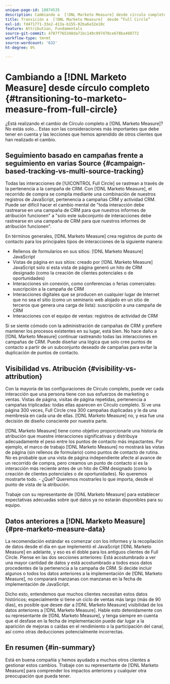 ```yaml
---
unique-page-id: 18874535
description: Cambiando a  [!DNL Marketo Measure] desde círculo completo - [!DNL Marketo Measure]
title: Transición a  [!DNL Marketo Measure]  desde “Full Circle”
exl-id: fd471771-33e2-413a-b155-02ba6e32e10c
feature: Attribution, Fundamentals
source-git-commit: 4787f765348da71bc149c997470ce678ba498772
workflow-type: tm+mt
source-wordcount: '632'
ht-degree: 0%

---
```


# Cambiando a [!DNL Marketo Measure] desde círculo completo {#transitioning-to-marketo-measure-from-full-circle}

¿Está realizando el cambio de Círculo completo a [!DNL Marketo Measure]? No estás solo... Estas son las consideraciones más importantes que debe tener en cuenta y las lecciones que hemos aprendido de otros clientes que han realizado el cambio.

## Seguimiento basado en campañas frente a seguimiento en varias Source {#campaign-based-tracking-vs-multi-source-tracking}

Todas las interacciones de [!UICONTROL Full Circle] se rastrean a través de la pertenencia a la campaña de CRM. Con [!DNL Marketo Measure], el recorrido de compra se compila mediante una combinación de nuestros registros de JavaScript, pertenencia a campañas CRM y actividad CRM. Puede ser difícil hacer el cambio mental de &quot;toda interacción debe rastrearse en una campaña de CRM para que nuestros informes de atribución funcionen&quot; a &quot;solo este subconjunto de interacciones debe rastrearse en una campaña de CRM para que nuestros informes de atribución funcionen&quot;.

En términos generales, [!DNL Marketo Measure] crea registros de punto de contacto para los principales tipos de interacciones de la siguiente manera:

* Rellenos de formularios en sus sitios: [!DNL Marketo Measure] JavaScript
* Vistas de página en sus sitios: creado por [!DNL Marketo Measure] JavaScript solo si esta vista de página generó un hito de CRM designado (como la creación de clientes potenciales o de oportunidades)
* Interacciones sin conexión, como conferencias o ferias comerciales: suscripción a la campaña de CRM
* Interacciones digitales que se producen en cualquier lugar de Internet que no sea el sitio (como un seminario web alojado en un sitio de terceros que genera una carga de lista): suscripción a una campaña de CRM
* Interacciones con el equipo de ventas: registros de actividad de CRM

Si se siente cómodo con la administración de campañas de CRM y prefiere mantener los procesos existentes en su lugar, está bien. No hace daño a [!DNL Marketo Measure] continuar rastreando todas las interacciones en campañas de CRM. Puede diseñar una lógica que solo cree puntos de contacto a partir de un subconjunto deseado de campañas para evitar la duplicación de puntos de contacto.

## Visibilidad vs. Atribución {#visibility-vs-attribution}

Con la mayoría de las configuraciones de Círculo completo, puede ver cada interacción que una persona tiene con sus esfuerzos de marketing o ventas. Vistas de página, visitas de página repetidas, pertenencia a campañas triplicadas: todas ellas aparecen en Círculo completo. Si ve una página 300 veces, Full Circle crea 300 campañas duplicadas y le da una membresía en cada una de ellas. [!DNL Marketo Measure] no, y esa fue una decisión de diseño consciente por nuestra parte.

[!DNL Marketo Measure] tiene como objetivo proporcionarle una historia de atribución que muestre interacciones significativas y distribuya adecuadamente el peso entre los puntos de contacto más impactantes. Por ejemplo, el marco de trabajo [!DNL Marketo Measure] no mostrará las vistas de página (sin rellenos de formulario) como puntos de contacto de rutina. No es probable que una vista de página independiente afecte al avance de un recorrido de compra, pero creamos un punto de contacto si es la interacción más reciente antes de un hito de CRM designado (como la creación de clientes potenciales o de oportunidades). No queremos mostrarte todo. - ¿Qué? Queremos mostrarles lo que importa, desde el punto de vista de la atribución.

Trabaje con su representante de [!DNL Marketo Measure] para establecer expectativas adecuadas sobre qué datos ya no estarán disponibles para su equipo.

## Datos anteriores a [!DNL Marketo Measure] {#pre-marketo-measure-data}

La recomendación estándar es comenzar con los informes y la recopilación de datos desde el día en que implementó el JavaScript [!DNL Marketo Measure] en adelante, y eso es el doble para los antiguos clientes de Full Circle. Piense en las dos secciones anteriores: Está acostumbrado a ver una mayor cantidad de datos y está acostumbrado a todos esos datos procedentes de la pertenencia a la campaña de CRM. Si decide incluir algunos o todos los datos anteriores a la implementación de [!DNL Marketo Measure], no comparará manzanas con manzanas en la fecha de implementación de JavaScript.

Dicho esto, entendemos que muchos clientes necesitan estos datos históricos; especialmente si tiene un ciclo de ventas más largo (más de 90 días), es posible que desee dar a [!DNL Marketo Measure] visibilidad de los datos anteriores a [!DNL Marketo Measure]. Hable esto detenidamente con su representante de [!DNL Marketo Measure], y tenga siempre en cuenta que el desfase en la fecha de implementación puede dar lugar a la aparición de mejoras o caídas en el rendimiento o la participación del canal, así como otras deducciones potencialmente incorrectas.

## En resumen {#in-summary}

Está en buena compañía y hemos ayudado a muchos otros clientes a gestionar estos cambios. Trabaje con su representante de [!DNL Marketo Measure] para comprender los impactos anteriores y cualquier otra preocupación que pueda tener.
